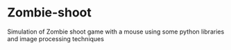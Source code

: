 # Zombie-shoot
Simulation of Zombie shoot game with a mouse using some python libraries and image processing techniques
